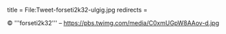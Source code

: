 title = File:Tweet-forseti2k32-ulgig.jpg
redirects =
>>>>

© '''forseti2k32''' – https://pbs.twimg.com/media/C0xmUGpW8AAov-d.jpg